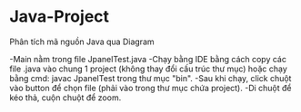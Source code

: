 # Java-Project
Phân tích mã nguồn Java qua Diagram


-Main nằm trong file JpanelTest.java
-Chạy bằng IDE bằng cách copy các file .java vào chung 1 project (không thay đổi cấu trúc thư mục) hoặc chạy bằng cmd: javac JpanelTest trong thư mục "bin".
-Sau khi chạy, click chuột vào button để chọn file (phải vào trong thư mục chứa project).
-Di chuột để kéo thả, cuộn chuột để zoom.
